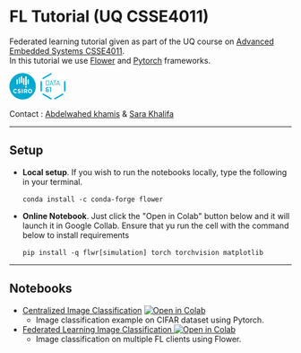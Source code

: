 
# FL Tutorial (UQ CSSE4011)

Federated learning tutorial given as part of the UQ course on [Advanced Embedded Systems CSSE4011](https://my.uq.edu.au/programs-courses/course.html?course_code=CSSE4011).  
In this tutorial we use [Flower](https://flower.dev/) and [Pytorch](https://pytorch.org/) frameworks.

<img class="aligncenter" style="width:100px" src="imgs/data61-logo.png"/> 

Contact : [Abdelwahed khamis](mailto:abdelwahed.khamis@data61.csiro.au) & [Sara Khalifa](mailto:abdelwahed.khamis@data61.csiro.au) 

---

## Setup
- **Local setup**.  If you wish to run the notebooks locally, type the following in your terminal.
    ```shell
    conda install -c conda-forge flower
    ```
- **Online Notebook**. Just click the "Open in Colab" button below and it will launch it in Google Collab. Ensure that yu run the cell with the command below to install requirements
    ```shell
    pip install -q flwr[simulation] torch torchvision matplotlib
    ```
---

## Notebooks
- [Centralized Image Classification](./centralized.ipynb) [![Open in Colab](https://colab.research.google.com/assets/colab-badge.svg)](https://colab.research.google.com/github/abdelwahed/fl_tutorial/blob/master/centralized.ipynb)
  - Image classification example on CIFAR dataset using Pytorch. 
- [Federated Learning Image Classification ](./FL_1.ipynb) [![Open in Colab](https://colab.research.google.com/assets/colab-badge.svg)](https://colab.research.google.com/github/abdelwahed/fl_tutorial/blob/master/FL_1.ipynb)
  - Image classification on multiple FL clients using Flower.
